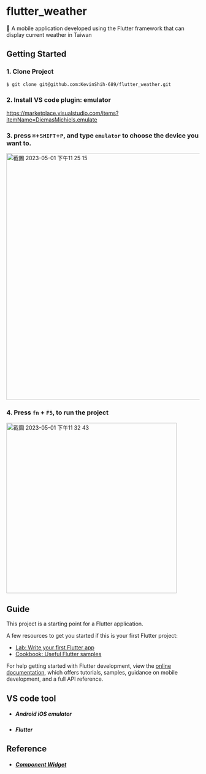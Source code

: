 # flutter_weather
📱 A mobile application developed using the Flutter framework that can display current weather in Taiwan

## Getting Started
### 1. Clone Project
```
$ git clone git@github.com:KevinShih-689/flutter_weather.git
```
### 2. Install VS code plugin: emulator
https://marketplace.visualstudio.com/items?itemName=DiemasMichiels.emulate
### 3. press `⌘`+`SHIFT`+`P`, and type `emulator` to choose the device you want to.
<img width="643" alt="截圖 2023-05-01 下午11 25 15" src="https://user-images.githubusercontent.com/78122777/235478473-9d8ef511-1c18-4a68-b081-867b08840239.png">

### 4. Press `fn` + `F5`, to run the project
<img width="444" alt="截圖 2023-05-01 下午11 32 43" src="https://user-images.githubusercontent.com/78122777/235478719-69722c7c-096c-49bb-9108-2e74d9083bd6.png">

## Guide
This project is a starting point for a Flutter application.

A few resources to get you started if this is your first Flutter project:

- [Lab: Write your first Flutter app](https://docs.flutter.dev/get-started/codelab)
- [Cookbook: Useful Flutter samples](https://docs.flutter.dev/cookbook)

For help getting started with Flutter development, view the
[online documentation](https://docs.flutter.dev/), which offers tutorials,
samples, guidance on mobile development, and a full API reference.
## VS code tool
* ##### Android iOS emulator
* ##### Flutter


## Reference
* ##### [Component Widget](https://marketplace.visualstudio.com/items?itemName=DiemasMichiels.emulate)

